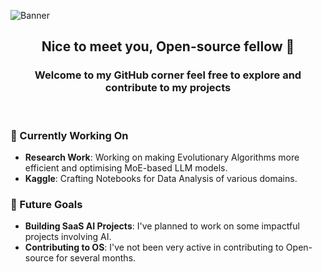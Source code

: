 ![Banner](https://github.com/user-attachments/assets/47d6d9a3-6c4c-491c-88c7-0f3baf75d1f2)


<h2 align="center">Nice to meet you, Open-source fellow 👋</h2>
<h3 align="center">Welcome to my GitHub corner feel free to explore and contribute to my projects</h3><br>

### 🌱 Currently Working On

- **Research Work**: Working on making Evolutionary Algorithms more efficient and optimising MoE-based LLM models.
- **Kaggle**: Crafting Notebooks for Data Analysis of various domains.

### 🔭 Future Goals

- **Building SaaS AI Projects**: I've planned to work on some impactful projects involving AI. 
- **Contributing to OS**: I've not been very active in contributing to Open-source for several months.
